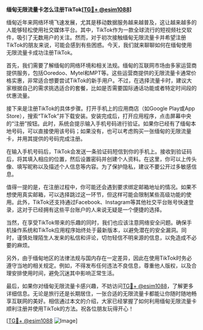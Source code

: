 **缅甸无限流量卡怎么注册TikTok[[TG💪+ @esim1088](https://t.me/s/esim1088)]**

缅甸近年来网络环境飞速发展，尤其是移动数据服务越来越普及，这让越来越多的人能够轻松使用社交媒体平台。其中，TikTok作为一款全球流行的短视频社交软件，吸引了无数用户的关注。然而，对于初次接触缅甸无限流量卡并希望注册TikTok的朋友来说，可能会感到有些困惑。今天，我们就来聊聊如何在缅甸使用无限流量卡成功注册TikTok。

首先，我们需要了解缅甸的网络环境和相关法规。缅甸的互联网市场由多家运营商提供服务，包括Ooredoo、Mytel和MPT等。这些运营商提供的无限流量卡通常价格实惠，非常适合想要尝试TikTok的新手用户。不过，在选择流量卡时，建议大家根据自己的需求挑选适合的套餐，比如是否需要国际通话功能或者特定时间段的优惠流量。

接下来是注册TikTok的具体步骤。打开手机上的应用商店（如Google Play或App Store），搜索“TikTok”并下载安装。安装完成后，打开应用程序，点击屏幕中央的“注册”按钮。此时，系统会提示输入手机号码进行验证。如果你已经有了缅甸本地号码，可以直接使用该号码；如果没有，也可以考虑购买一张缅甸的无限流量卡，并用其提供的号码完成注册。

在输入手机号码后，TikTok会发送一条验证码短信到你的手机上。接收到验证码后，将其填入相应的位置，然后设置密码并创建个人资料。在这里，你可以上传头像、填写昵称以及描述个人信息等内容。为了保护隐私，建议不要公开过多敏感信息。

值得一提的是，在注册过程中，你可能还会遇到要求绑定邮箱地址的情况。如果不想使用真实邮箱，可以选择跳过这一环节，但这样可能会限制某些高级功能的使用。此外，TikTok还支持通过Facebook、Instagram等其他社交平台账号快速登录，这对于已经拥有这些平台账户的人来说无疑是一个便捷的选择。

当然，在享受TikTok带来的乐趣的同时，我们也应该注意网络安全问题。确保手机操作系统和TikTok应用程序始终处于最新版本，以避免潜在的安全漏洞。同时，谨慎处理陌生人发来的私信和评论，切勿轻信不明来源的信息，以免造成不必要的麻烦。

另外，由于缅甸地区的法律法规与国内存在一定差异，因此在使用TikTok时务必遵守当地的相关规定。例如，不得发布任何违法不良信息，尊重他人版权，以及合理安排使用时间，避免沉迷其中影响正常生活。

最后，如果你对缅甸无限流量卡感兴趣，不妨访问[TG💪+ @esim1088](https://t.me/s/esim1088)，了解更多详细信息。无论是旅行还是长期居住，一张合适的无限流量卡都能让你随时随地畅享互联网的美好。相信通过本文的介绍，大家已经掌握了如何利用缅甸无限流量卡顺利注册并使用TikTok的方法。祝各位朋友玩得开心！

[[TG💪+ @esim1088](https://t.me/s/esim1088) ![Image](https://i.postimg.cc/4NQfJmqS/Snipaste-2025-05-13-00-14-12.png)]